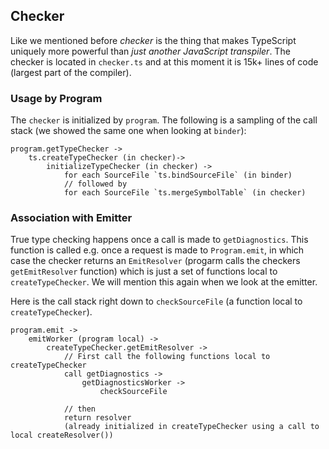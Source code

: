 ## Checker
Like we mentioned before *checker* is the thing that makes TypeScript uniquely more powerful than *just another JavaScript transpiler*. The checker is located in `checker.ts` and at this moment it is 15k+ lines of code (largest part of the compiler).

### Usage by Program
The `checker` is initialized by `program`. The following is a sampling of the call stack (we showed the same one when looking at `binder`):

```
program.getTypeChecker ->
    ts.createTypeChecker (in checker)->
        initializeTypeChecker (in checker) ->
            for each SourceFile `ts.bindSourceFile` (in binder)
            // followed by
            for each SourceFile `ts.mergeSymbolTable` (in checker)
```

### Association with Emitter
True type checking happens once a call is made to `getDiagnostics`. This function is called e.g. once a request is made to `Program.emit`, in which case the checker returns an `EmitResolver` (progarm calls the checkers `getEmitResolver` function) which is just a set of functions local to `createTypeChecker`. We will mention this again when we look at the emitter.

Here is the call stack right down to `checkSourceFile` (a function local to `createTypeChecker`). 

```
program.emit -> 
    emitWorker (program local) -> 
        createTypeChecker.getEmitResolver ->
            // First call the following functions local to createTypeChecker
            call getDiagnostics -> 
                getDiagnosticsWorker -> 
                    checkSourceFile
            
            // then
            return resolver 
            (already initialized in createTypeChecker using a call to local createResolver())
```

